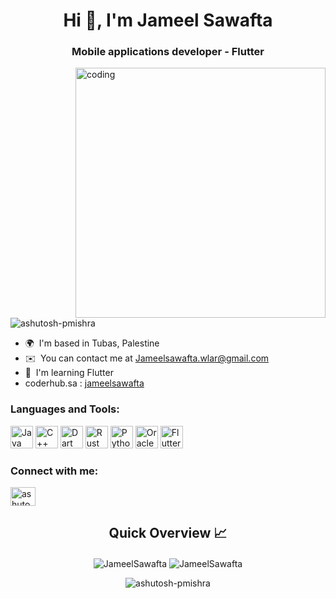 <h1 align="center">Hi 👋, I'm Jameel Sawafta</h1>
<h3 align="center">Mobile applications developer - Flutter</h3>

<img align="right" alt="coding" width="400" src="https://user-images.githubusercontent.com/55389276/140866485-8fb1c876-9a8f-4d6a-98dc-08c4981eaf70.gif">

<p align="left"> <img src="https://komarev.com/ghpvc/?username=JameelSawafta&label=Profile%20views&color=0e75b6&style=flat" alt="ashutosh-pmishra" /> </p>

* 🌍  I'm based in Tubas, Palestine
* ✉️  You can contact me at [Jameelsawafta.wlar@gmail.com](mailto:jameelsawafta.wlar@gmail.com)
* 🧠  I'm learning Flutter
* coderhub.sa : [jameelsawafta](https://profile.satr.codes/jameelsawafta/public/overview)

<h3 align="left">Languages and Tools:</h3>

<p align="left">
<a href="https://www.oracle.com/java/" target="_blank" rel="noreferrer"><img src="https://raw.githubusercontent.com/danielcranney/readme-generator/main/public/icons/skills/java-colored.svg" width="36" height="36" alt="Java" /></a>     
<a href="https://docs.microsoft.com/en-us/cpp/?view=msvc-170" target="_blank" rel="noreferrer"><img src="https://raw.githubusercontent.com/danielcranney/readme-generator/main/public/icons/skills/cplusplus-colored.svg" width="36" height="36" alt="C++" /></a>
<a href="https://dart.dev/" target="_blank" rel="noreferrer"><img src="https://raw.githubusercontent.com/danielcranney/readme-generator/main/public/icons/skills/dart-colored.svg" width="36" height="36" alt="Dart" /></a>
<a href="https://www.rust-lang.org/" target="_blank" rel="noreferrer"><img src="https://raw.githubusercontent.com/danielcranney/readme-generator/main/public/icons/skills/rust-colored.svg" width="36" height="36" alt="Rust" /></a>
<a href="https://www.python.org/" target="_blank" rel="noreferrer"><img src="https://raw.githubusercontent.com/danielcranney/readme-generator/main/public/icons/skills/python-colored.svg" width="36" height="36" alt="Python" /></a>
<a href="https://www.oracle.com/uk/index.html" target="_blank" rel="noreferrer"><img src="https://raw.githubusercontent.com/danielcranney/readme-generator/main/public/icons/skills/oracle-colored.svg" width="36" height="36" alt="Oracle" /></a>
<a href="https://flutter.dev/" target="_blank" rel="noreferrer"><img src="https://raw.githubusercontent.com/danielcranney/readme-generator/main/public/icons/skills/flutter-colored.svg" width="36" height="36" alt="Flutter" /></a>
</p>


<h3 align="left">Connect with me:</h3>
<p align="left">
<a href="https://www.linkedin.com/in/jameel-sawafta-48612023b/" target="blank"><img align="center" src="https://raw.githubusercontent.com/rahuldkjain/github-profile-readme-generator/master/src/images/icons/Social/linked-in-alt.svg" alt="ashutosh mishra" height="30" width="40" /></a>
<br />
<h2 align="center">Quick Overview 📈</h2>
  
  <p align = "center">
 
</p>
<p align = "center">
  <img align="center" src="https://github-readme-stats.vercel.app/api?username=JameelSawafta&show_icons=true&locale=en"  alt="JameelSawafta" />
  <img align="center" src="https://github-readme-streak-stats.herokuapp.com/?user=JameelSawafta"  alt="JameelSawafta" />
</p>

</p>
<p align = "center">
  <img align="center" src="https://github-readme-stats.vercel.app/api/top-langs?username=JameelSawafta&show_icons=true&locale=en&layout=compact" alt="ashutosh-pmishra" />
</p>
